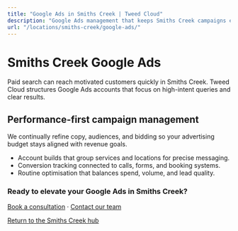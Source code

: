 ```yaml
---
title: "Google Ads in Smiths Creek | Tweed Cloud"
description: "Google Ads management that keeps Smiths Creek campaigns efficient and measurable."
url: "/locations/smiths-creek/google-ads/"
---
```


# Smiths Creek Google Ads

Paid search can reach motivated customers quickly in Smiths Creek. Tweed Cloud structures Google Ads accounts that focus on high-intent queries and clear results.

## Performance-first campaign management

We continually refine copy, audiences, and bidding so your advertising budget stays aligned with revenue goals.

- Account builds that group services and locations for precise messaging.
- Conversion tracking connected to calls, forms, and booking systems.
- Routine optimisation that balances spend, volume, and lead quality.

### Ready to elevate your Google Ads in Smiths Creek?

[Book a consultation](/consultation/) · [Contact our team](/contact/)

[Return to the Smiths Creek hub](/locations/smiths-creek/)
